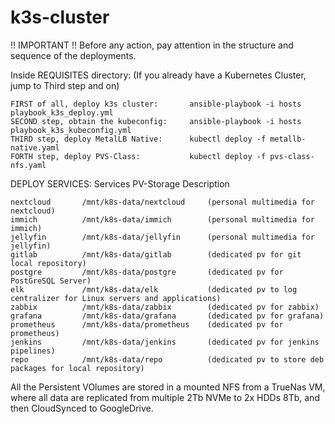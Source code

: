 # k3s-cluster
!! IMPORTANT !!
Before any action, pay attention in the structure and sequence of the deployments.

Inside REQUISITES directory: (If you already have a Kubernetes Cluster, jump to Third step and on)

    FIRST of all, deploy k3s cluster:       ansible-playbook -i hosts playbook_k3s_deploy.yml
    SECOND step, obtain the kubeconfig:     ansible-playbook -i hosts playbook_k3s_kubeconfig.yml
    THIRD step, deploy MetalLB Native:      kubectl deploy -f metallb-native.yaml
    FORTH step, deploy PVS-Class:           kubectl deploy -f pvs-class-nfs.yaml

DEPLOY SERVICES:
Services            PV-Storage                  Description

    nextcloud       /mnt/k8s-data/nextcloud     (personal multimedia for nextcloud)
    immich          /mnt/k8s-data/immich        (personal multimedia for immich)
    jellyfin        /mnt/k8s-data/jellyfin      (personal multimedia for jellyfin)
    gitlab          /mnt/k8s-data/gitlab        (dedicated pv for git local repository)
    postgre         /mnt/k8s-data/postgre       (dedicated pv for PostGreSQL Server)
    elk             /mnt/k8s-data/elk           (dedicated pv to log centralizer for Linux servers and applications)
    zabbix          /mnt/k8s-data/zabbix        (dedicated pv for zabbix)
    grafana         /mnt/k8s-data/grafana       (dedicated pv for grafana)
    prometheus      /mnt/k8s-data/prometheus    (dedicated pv for prometheus)
    jenkins         /mnt/k8s-data/jenkins       (dedicated pv for jenkins pipelines)
    repo            /mnt/k8s-data/repo          (dedicated pv to store deb packages for local repository)

All the Persistent VOlumes are stored in a mounted NFS from a TrueNas VM, where all data are replicated from multiple 2Tb NVMe to 2x HDDs 8Tb, and then CloudSynced to GoogleDrive.


